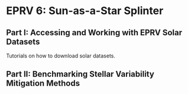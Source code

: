 # EPRV 6: Sun-as-a-Star Splinter

## Part I: Accessing and Working with EPRV Solar Datasets

Tutorials on how to download solar datasets.

## Part II: Benchmarking Stellar Variability Mitigation Methods
